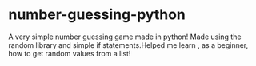 # number-guessing-python
A very simple number guessing game  made in python!
Made using the random library and simple if statements.Helped me learn , as a beginner, how to get random values from a list!
